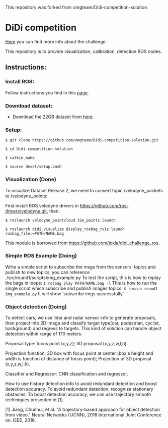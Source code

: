 This repository was forked from omgteam/Didi-competition-solution

# DiDi competition 

[Here](https://www.udacity.com/didi-challenge) you can find more info about the challenge. 

This repository is to provide visualization, calibration, detection ROS nodes.

## Instructions:

### Install ROS:
Follow instructions you find in this <a href="http://wiki.ros.org/ROS/Installation" target="_parent">page</a>.

### Download dataset:
* Download the 22GB dataset from [here](http://academictorrents.com/details/18d7f6be647eb6d581f5ff61819a11b9c21769c7).

### Setup:
`$ git clone https://github.com/omgteam/Didi-competition-solution.git`

`$ cd Didi-competition-solution`

`$ catkin_make`

`$ source devel/setup.bash`

### Visualization (Done)
To visualize Dataset Release 2, we need to convert topic /velodyne_packets to /velodyne_points:

First install ROS velodyne drivers in https://github.com/ros-drivers/velodyne.git, then:

`$ roslaunch velodyne_pointcloud 32e_points.launch`

`$ roslaunch didi_visualize display_rosbag_rviz.launch rosbag_file:=PATH/NAME.bag`

This module is borrowed from https://github.com/jokla/didi_challenge_ros.

### Simple ROS Example (Doing)
Write a simple script to subscribe the msgs from the sensors' topics and publish to new topics, you can reference ./src/round1/scripts/img_example.py
To test the script, this is how to replay the bags in loops:
`$ rosbag play PATH/NAME.bag -l`
This is how to run the single script which subscribe and publish images topics:
`$ rosrun round1 img_example.py`
It will show 'subscribe imgs successfully'

### Object detection (Doing)
To detect cars, we use lidar and radar sensor info to generate proposals, then project into 2D image and classify target type(car, pedestrian, cyclist, background) and regress to targets. This kind of solution can handle object detection within range of 170 meters.

Proposal type: focus point (x,y,z); 3D proposal (x,y,z,w,l,h). 

Projection function: 2D box with focus point at center (box's height and width is function of distance of focus point); Projection of 3D proposal (x,y,z,w,l,h).

Classifier and Regressor: CNN classification and regressor.

How to use history detection info to avoid redundant detection and boost detection accuracy. To avoid redundant detection, recognize stationary obstacles. To boost detection accuracy, we can use trajectory smooth techiniques presented in [1].


[1] Jiang, Chunhui, et al. "A trajectory-based approach for object detection from video." Neural Networks (IJCNN), 2016 International Joint Conference on. IEEE, 2016.


